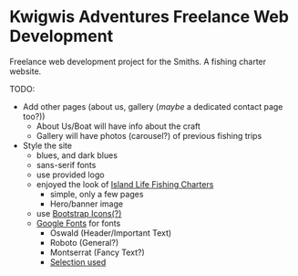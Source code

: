 # Kwigwis Adventures Freelance Web Development
Freelance web development project for the Smiths. A fishing charter website.

TODO:
- Add other pages (about us, gallery (*maybe* a dedicated contact page too?))
    - About Us/Boat will have info about the craft
    - Gallery will have photos (carousel?) of previous fishing trips
- Style the site
    - blues, and dark blues
    - sans-serif fonts
    - use provided logo
    - enjoyed the look of [Island Life Fishing Charters](https://islandlifefishingcharters.com/)
        - simple, only a few pages
        - Hero/banner image
    - use [Bootstrap Icons(?)](https://icons.getbootstrap.com/)
    - [Google Fonts](https://fonts.google.com/) for fonts
        - Oswald (Header/Important Text)
        - Roboto (General?)
        - Montserrat (Fancy Text?)
        - [Selection used](https://fonts.google.com/share?selection.family=Montserrat:ital,wght@0,100..900;1,100..900|Oswald:wght@200..700|Roboto:ital,wght@0,100..900;1,100..900)